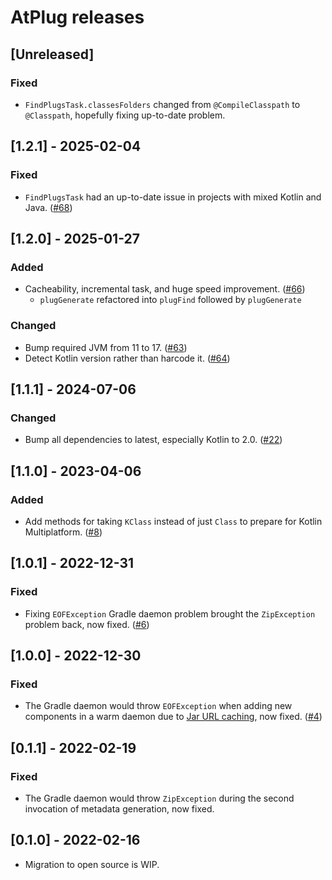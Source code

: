 # AtPlug releases

## [Unreleased]
### Fixed
- `FindPlugsTask.classesFolders` changed from `@CompileClasspath` to `@Classpath`, hopefully fixing up-to-date problem.

## [1.2.1] - 2025-02-04
### Fixed
- `FindPlugsTask` had an up-to-date issue in projects with mixed Kotlin and Java. ([#68](https://github.com/diffplug/atplug/pull/68))

## [1.2.0] - 2025-01-27
### Added
- Cacheability, incremental task, and huge speed improvement. ([#66](https://github.com/diffplug/atplug/pull/66))
  - `plugGenerate` refactored into `plugFind` followed by `plugGenerate` 
### Changed
- Bump required JVM from 11 to 17. ([#63](https://github.com/diffplug/atplug/pull/63))
- Detect Kotlin version rather than harcode it. ([#64](https://github.com/diffplug/atplug/pull/64))

## [1.1.1] - 2024-07-06
### Changed
- Bump all dependencies to latest, especially Kotlin to 2.0. ([#22](https://github.com/diffplug/atplug/pull/22))

## [1.1.0] - 2023-04-06
### Added
- Add methods for taking `KClass` instead of just `Class` to prepare for Kotlin Multiplatform. ([#8](https://github.com/diffplug/atplug/pull/8))

## [1.0.1] - 2022-12-31
### Fixed
- Fixing `EOFException` Gradle daemon problem brought the `ZipException` problem back, now fixed. ([#6](https://github.com/diffplug/atplug/pull/6))

## [1.0.0] - 2022-12-30
### Fixed
- The Gradle daemon would throw `EOFException` when adding new components in a warm daemon due to [Jar URL caching](https://stackoverflow.com/questions/36517604/closing-a-jarurlconnection), now fixed. ([#4](https://github.com/diffplug/atplug/pull/4))

## [0.1.1] - 2022-02-19
### Fixed
- The Gradle daemon would throw `ZipException` during the second invocation of metadata generation, now fixed.

## [0.1.0] - 2022-02-16
- Migration to open source is WIP.
